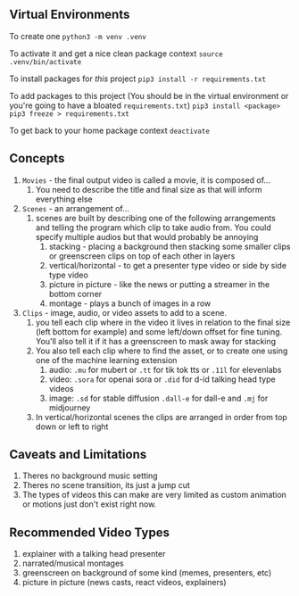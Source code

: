 ## Virtual Environments

To create one
`python3 -m venv .venv`

To activate it and get a nice clean package context
`source .venv/bin/activate`

To install packages for _this_ project
`pip3 install -r requirements.txt`

To add packages to this project (You should be in the virtual environment or you're going to have a bloated `requirements.txt`)
`pip3 install <package>`
`pip3 freeze > requirements.txt`

To get back to your home package context
`deactivate`

## Concepts
1. `Movies` - the final output video is called a movie, it is composed of...
   1. You need to describe the title and final size as that will inform everything else
2. `Scenes` - an arrangement of...
   1. scenes are built by describing one of the following arrangements and telling the program which clip to take audio from. You could specify multiple audios but that would probably be annoying
      1. stacking - placing a background then stacking some smaller clips or greenscreen clips on top of each other in layers
      2. vertical/horizontal - to get a presenter type video or side by side type video
      3. picture in picture - like the news or putting a streamer in the bottom corner
      4. montage - plays a bunch of images in a row
3. `Clips` - image, audio, or video assets to add to a scene.
   1. you tell each clip where in the video it lives in relation to the final size (left bottom for example) and some left/down offset for fine tuning. You'll also tell it if it has a greenscreen to mask away for stacking
   2. You also tell each clip where to find the asset, or to create one using one of the machine learning extension
      1. audio: `.mu` for mubert or `.tt` for tik tok tts or `.11l` for elevenlabs
      2. video: `.sora` for openai sora or `.did` for d-id talking head type videos
      3. image: `.sd` for stable diffusion `.dall-e` for dall-e and `.mj` for midjourney
   3. In vertical/horizontal scenes the clips are arranged in order from top down or left to right

## Caveats and Limitations
1. Theres no background music setting
2. Theres no scene transition, its just a jump cut
3. The types of videos this can make are very limited as custom animation or motions just don't exist right now.

## Recommended Video Types
1. explainer with a talking head presenter
2. narrated/musical montages
3. greenscreen on background of some kind (memes, presenters, etc)
4. picture in picture (news casts, react videos, explainers)